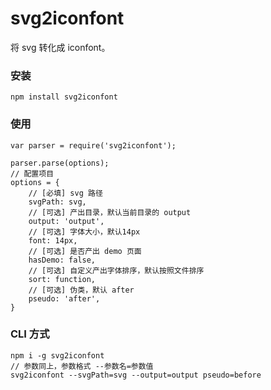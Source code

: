 # svg2iconfont
将 svg 转化成 iconfont。

### 安装
```
npm install svg2iconfont
```

### 使用
```
var parser = require('svg2iconfont');

parser.parse(options);
// 配置项目
options = {
	// [必填] svg 路径
    svgPath: svg,
    // [可选] 产出目录，默认当前目录的 output
    output: 'output', 
    // [可选] 字体大小，默认14px
    font: 14px, 
    // [可选] 是否产出 demo 页面
    hasDemo: false, 
    // [可选] 自定义产出字体排序，默认按照文件排序
    sort: function, 
    // [可选] 伪类，默认 after
    pseudo: 'after', 
}
```


### CLI 方式
```
npm i -g svg2iconfont
// 参数同上，参数格式 --参数名=参数值
svg2iconfont --svgPath=svg --output=output pseudo=before
```

